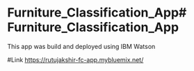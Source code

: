 # Furniture_Classification_App# Furniture_Classification_App
This app was build and deployed using IBM Watson 


#Link
https://rutujakshir-fc-app.mybluemix.net/
